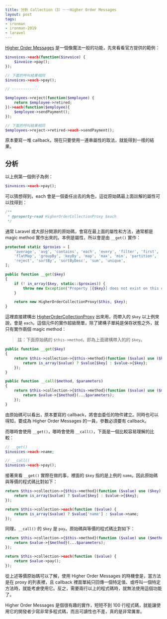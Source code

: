 ```yaml
---
title: 分析 Collection（3）－－Higher Order Messages
layout: post
tags:
- ironman
- ironman-2019
- laravel
---
```


[Higher Order Messages](https://laravel-news.com/higher-order-messaging) 是一個像魔法一般的功能，先來看看官方提供的範例：

```php
$invoices->each(function($invoice) {
    $invoice->pay();
});

// 下面的呼叫結果相同
$invoices->each->pay();

// ------------

$employees->reject(function($employee) {
    return $employee->retired; 
})->each(function($employee){
    $employee->sendPayment();
});

// 下面的呼叫結果相同
$employees->reject->retired->each->sendPayment();
```

原本要寫一堆 callback，現在只要使用一連串屬性的取法，就能得到一樣的結果。

## 分析

以上例第一個例子為例：

```php
$invoices->each->pay();
```

可以猜想得到，each 會是一個委任出去的角色，這從原始碼最上面註解的屬性可以找得到：

```php
/**
 * @property-read HigherOrderCollectionProxy $each
 */
```

通常 Laravel 或大部分開源的原始碼，會寫在最上面的屬性和方法，通常都是 magic method 實作出來的。本例是屬性，所以會是由 `__get()` 實作：

```php
protected static $proxies = [
    'average', 'avg', 'contains', 'each', 'every', 'filter', 'first',
    'flatMap', 'groupBy', 'keyBy', 'map', 'max', 'min', 'partition',
    'reject', 'sortBy', 'sortByDesc', 'sum', 'unique',
];

public function __get($key)
{
    if (! in_array($key, static::$proxies)) {
        throw new Exception("Property [{$key}] does not exist on this collection instance.");
    }

    return new HigherOrderCollectionProxy($this, $key);
}
```

這裡直接建構出 [HigherOrderCollectionProxy][] 出來用，而帶入的 `$key` 以上例來說，會是 `each`。這個元件的實作超級簡單，除了建構子單純是保存狀態之外，就只有實作兩個 magic method：

> 註：下面原始碼的 `$this->method`，即為上面建構帶入的的 `$key`。

```php
public function __get($key)
{
    return $this->collection->{$this->method}(function ($value) use ($key) {
        return is_array($value) ? $value[$key] : $value->{$key};
    });
}

public function __call($method, $parameters)
{
    return $this->collection->{$this->method}(function ($value) use ($method, $parameters) {
        return $value->{$method}(...$parameters);
    });
}
```

由原始碼可以看出，原本要寫的 callback，將會由委任的物件建立。同時也可以得知，要成為 Higher Order Messages 的一員，參數必須要有 callback。

而哪時會使用 `__get()`，哪時會使用 `__call()`，下面是一個比較容易理解的比較：

```php
// __get()
$invoices->each->name;

// __call()
$invoices->each->pay();
```

接著來看 `__get()` 實際在做的事，裡面的 `$key` 指的是上例的 `name`。因此原始碼與等價的程式碼比對如下：

```php
return $this->collection->{$this->method}(function ($value) use ($key) {
    return is_array($value) ? $value[$key] : $value->{$key};
});

return $this->collection->each(function ($value) {
    return is_array($value) ? $value['name'] : $value->name;
});
```

同理，`__call()` 的 `$key` 是 `pay`。原始碼與等價的程式碼比對如下：

```php
return $this->collection->{$this->method}(function ($value) use ($method, $parameters) {
    return $value->{$method}(...$parameters);
});

return $this->collection->each(function ($value) {
    return $value->pay();
});
```

從上述等價原始碼可以了解，使用 Higher Order Messages 的時機會是，當方法是在 proxy 的列表裡，且 callback 裡面單純只回傳一個特定值、或呼叫一個特定方法時，就能考慮使用它。反之，需要兩行以上的程式碼時，就無法使用這個功能了。

Higher Order Messages 是個很有趣的實作，短短不到 100 行程式碼，就能讓使用它的開發者少寫非常多程式碼，而且可讀性也不差，真的是非常厲害。

[HigherOrderCollectionProxy]: https://github.com/laravel/framework/blob/v5.7.6/src/Illuminate/Support/HigherOrderCollectionProxy.php
